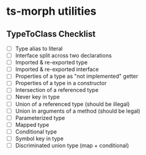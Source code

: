# ts-morph utilities

## TypeToClass Checklist

- [ ] Type alias to literal
- [ ] Interface split across two declarations
- [ ] Imported & re-exported type
- [ ] Imported & re-exported interface
- [ ] Properties of a type as "not implemented" getter
- [ ] Properties of a type in a constructor
- [ ] Intersection of a referenced type
- [ ] Never key in type
- [ ] Union of a referenced type (should be illegal)
- [ ] Union in arguments of a method (should be legal)
- [ ] Parameterized type
- [ ] Mapped type
- [ ] Conditional type
- [ ] Symbol key in type
- [ ] Discriminated union type (map + conditional)
